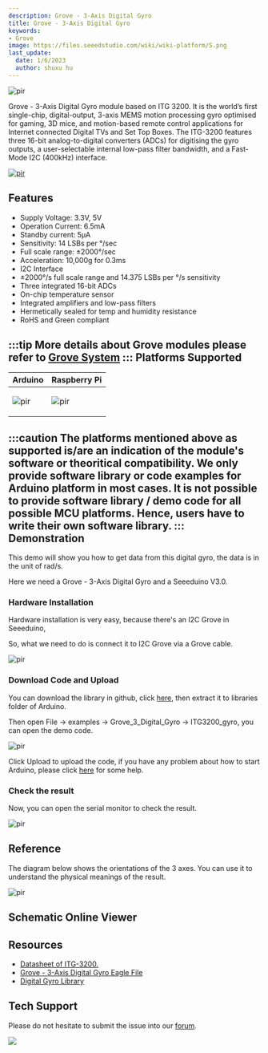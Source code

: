 ```yaml
---
description: Grove - 3-Axis Digital Gyro
title: Grove - 3-Axis Digital Gyro
keywords:
- Grove
image: https://files.seeedstudio.com/wiki/wiki-platform/S.png
last_update:
  date: 1/6/2023
  author: shuxu hu
---
```


<!-- ![](https://files.seeedstudio.com/wiki/Grove-3-Axis_Digital_Gyro/img/Grove-3-Axis_Digital_Gyro.jpg) -->
  <p style={{textAlign: 'center'}}><img src="https://files.seeedstudio.com/wiki/Grove-3-Axis_Digital_Gyro/img/Grove-3-Axis_Digital_Gyro.jpg" alt="pir" width={600} height="auto" /></p>


Grove - 3-Axis Digital Gyro module based on ITG 3200. It is the world’s first single-chip, digital-output, 3-axis MEMS motion processing gyro optimised for gaming, 3D mice, and motion-based remote control applications for Internet connected Digital TVs and Set Top Boxes. The ITG-3200 features three 16-bit analog-to-digital converters (ADCs) for digitising the gyro outputs, a user-selectable internal low-pass filter bandwidth, and a Fast-Mode I2C (400kHz) interface.

[<p><img src="https://files.seeedstudio.com/wiki/common/Get_One_Now_Banner.png" alt="pir" width={600} height="auto" /></p>](https://www.seeedstudio.com/Grove-3-Axis-Digital-Gyro-p-750.html)

Features
--------

-   Supply Voltage: 3.3V, 5V
-   Operation Current: 6.5mA
-   Standby current: 5μA
-   Sensitivity: 14 LSBs per °/sec
-   Full scale range: ±2000°/sec
-   Acceleration: 10,000g for 0.3ms
-   I2C Interface
-   ±2000°/s full scale range and 14.375 LSBs per °/s sensitivity
-   Three integrated 16-bit ADCs
-   On-chip temperature sensor
-   Integrated amplifiers and low-pass filters
-   Hermetically sealed for temp and humidity resistance
-   RoHS and Green compliant

:::tip
    More details about Grove modules please refer to [Grove System](https://wiki.seeedstudio.com/Grove_System/)
:::
Platforms Supported
-------------------

<!-- | Arduino                                                                                             | Raspberry Pi                                                                                             |                                                                                                 |                                                                                                          |                                                                                                    |
|-----------------------------------------------------------------------------------------------------|----------------------------------------------------------------------------------------------------------|-------------------------------------------------------------------------------------------------|---------------------------------------------------------------------------------------------------|----------------------------------------------------------------------------------------------------|
| ![](https://files.seeedstudio.com/wiki/wiki_english/docs/images/arduino_logo.jpg) | ![](https://files.seeedstudio.com/wiki/wiki_english/docs/images/raspberry_pi_logo_n.jpg) | ![](https://files.seeedstudio.com/wiki/wiki_english/docs/images/bbg_logo.jpg) | ![](https://files.seeedstudio.com/wiki/wiki_english/docs/images/wio_logo.jpg) | ![](https://files.seeedstudio.com/wiki/wiki_english/docs/images/linkit_logo.jpg) | -->
|Arduino|Raspberry Pi|
|---|---|
|<p><img src="https://files.seeedstudio.com/wiki/wiki_english/docs/images/arduino_logo.jpg" alt="pir" width={200} height="auto" /></p>|<p><img src="https://files.seeedstudio.com/wiki/wiki_english/docs/images/raspberry_pi_logo_n.jpg" alt="pir" width={200} height="auto" /></p>|
:::caution
    The platforms mentioned above as supported is/are an indication of the module's software or theoritical compatibility. We only provide software library or code examples for Arduino platform in most cases. It is not possible to provide software library / demo code for all possible MCU platforms. Hence, users have to write their own software library.
:::
Demonstration
-------------

This demo will show you how to get data from this digital gyro, the data is in the unit of rad/s.

Here we need a Grove - 3-Axis Digital Gyro and a Seeeduino V3.0.

### Hardware Installation

Hardware installation is very easy, because there's an I2C Grove in Seeeduino,

So, what we need to do is connect it to I2C Grove via a Grove cable.

<!-- ![](https://files.seeedstudio.com/wiki/Grove-3-Axis_Digital_Gyro/img/Grove-3-Axis_Digital_Gyro_Hardware.JPG) -->
  <p style={{textAlign: 'center'}}><img src="https://files.seeedstudio.com/wiki/Grove-3-Axis_Digital_Gyro/img/Grove-3-Axis_Digital_Gyro_Hardware.JPG" alt="pir" width={600} height="auto" /></p>


### Download Code and Upload

You can download the library in github, click [here](https://github.com/Seeed-Studio/Grove_3_Axis_Digital_Gyro/), then extract it to libraries folder of Arduino.

Then open File -> examples -> Grove_3_Digital_Gyro -> ITG3200_gyro, you can open the demo code.

<!-- ![](https://files.seeedstudio.com/wiki/Grove-3-Axis_Digital_Gyro/img/ITG3200_gyro_ArduinoIde.jpg) -->
  <p style={{textAlign: 'center'}}><img src="https://files.seeedstudio.com/wiki/Grove-3-Axis_Digital_Gyro/img/ITG3200_gyro_ArduinoIde.jpg" alt="pir" width={600} height="auto" /></p>

Click Upload to upload the code, if you have any problem about how to start Arduino, please click [here](#/Getting_Started_with_Seeeduino) for some help.

### Check the result

Now, you can open the serial monitor to check the result.

<!-- ![](https://files.seeedstudio.com/wiki/Grove-3-Axis_Digital_Gyro/img/Grove-3-Axis_Digital_Gyro_SerialDta.jpg) -->
  <p style={{textAlign: 'center'}}><img src="https://files.seeedstudio.com/wiki/Grove-3-Axis_Digital_Gyro/img/Grove-3-Axis_Digital_Gyro_SerialDta.jpg" alt="pir" width={600} height="auto" /></p>

Reference
---------

The diagram below shows the orientations of the 3 axes. You can use it to understand the physical meanings of the result.

<!-- ![](https://files.seeedstudio.com/wiki/Grove-3-Axis_Digital_Gyro/img/Gyro_Reference_1.jpg) -->
  <p style={{textAlign: 'center'}}><img src="https://files.seeedstudio.com/wiki/Grove-3-Axis_Digital_Gyro/img/Gyro_Reference_1.jpg" alt="pir" width={600} height="auto" /></p>


## Schematic Online Viewer

<div className="altium-ecad-viewer" data-project-src="https://files.seeedstudio.com/wiki/Grove-3-Axis_Digital_Gyro/res/Grove-3-Axis_Digital_Gyro_Eagle_File.zip" style={{borderRadius: '0px 0px 4px 4px', height: 500, borderStyle: 'solid', borderWidth: 1, borderColor: 'rgb(241, 241, 241)', overflow: 'hidden', maxWidth: 1280, maxHeight: 700, boxSizing: 'border-box'}}>
</div>



Resources
---------

-   [Datasheet of ITG-3200.](https://files.seeedstudio.com/wiki/Grove-3-Axis_Digital_Gyro/res/ITG-3200.pdf)
-   [Grove - 3-Axis Digital Gyro Eagle File](https://files.seeedstudio.com/wiki/Grove-3-Axis_Digital_Gyro/res/Grove-3-Axis_Digital_Gyro_Eagle_File.zip)
-   [Digital Gyro Library](https://github.com/Seeed-Studio/Grove_3_Axis_Digital_Gyro)


<!-- This Markdown file was created from https://www.seeedstudio.com/wiki/Grove_-_3-Axis_Digital_Gyro -->

## Tech Support
Please do not hesitate to submit the issue into our [forum](https://forum.seeedstudio.com/).
<br />
<p style={{textAlign: 'center'}}><a href="https://www.seeedstudio.com/act-4.html?utm_source=wiki&utm_medium=wikibanner&utm_campaign=newproducts" target="_blank"><img src="https://files.seeedstudio.com/wiki/Wiki_Banner/new_product.jpg" /></a></p>
